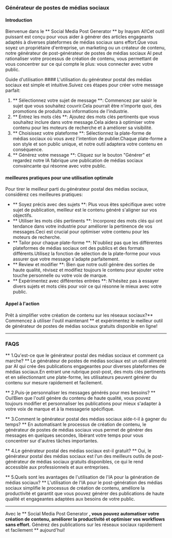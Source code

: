 ### Générateur de postes de médias sociaux

#### Introduction
Bienvenue dans le ** Social Media Post Generator ** by Inayam AI!Cet outil puissant est conçu pour vous aider à générer des articles engageants adaptés à diverses plateformes de médias sociaux sans effort.Que vous soyez un propriétaire d'entreprise, un marketing ou un créateur de contenu, notre générateur de post-générateur de postes de médias sociaux AI peut rationaliser votre processus de création de contenu, vous permettant de vous concentrer sur ce qui compte le plus: vous connecter avec votre public.

Guide d'utilisation ####
L'utilisation du générateur postal des médias sociaux est simple et intuitive.Suivez ces étapes pour créer votre message parfait:

1. ** Sélectionnez votre sujet de message **: Commencez par saisir le sujet que vous souhaitez couvrir.Cela pourrait être n'importe quoi, des promotions de produits aux informations de l'industrie.
2. ** Entrez les mots clés **: Ajoutez des mots clés pertinents que vous souhaitez inclure dans votre message.Cela aidera à optimiser votre contenu pour les moteurs de recherche et à améliorer sa visibilité.
3. ** Choisissez votre plateforme **: Sélectionnez la plate-forme de médias sociaux où vous avez l'intention de publier.Chaque plate-forme a son style et son public unique, et notre outil adaptera votre contenu en conséquence.
4. ** Générez votre message **: Cliquez sur le bouton "Générer" et regardez notre IA fabrique une publication de médias sociaux convaincante qui résonne avec votre public.

#### meilleures pratiques pour une utilisation optimale
Pour tirer le meilleur parti du générateur postal des médias sociaux, considérez ces meilleures pratiques:

- ** Soyez précis avec des sujets **: Plus vous êtes spécifique avec votre sujet de publication, meilleur est le contenu généré s'aligner sur vos objectifs.
- ** Utiliser les mots clés pertinents **: Incorporez des mots clés qui ont tendance dans votre industrie pour améliorer la pertinence de vos messages.Ceci est crucial pour optimiser votre contenu pour les moteurs de recherche.
- ** Tailor pour chaque plate-forme **: N'oubliez pas que les différentes plateformes de médias sociaux ont des publics et des formats différents.Utilisez la fonction de sélection de la plate-forme pour vous assurer que votre message s'adapte parfaitement.
- ** Review et modifier **: Bien que notre outil génère des sorties de haute qualité, révisez et modifiez toujours le contenu pour ajouter votre touche personnelle ou votre voix de marque.
- ** Expérimentez avec différentes entrées **: N'hésitez pas à essayer divers sujets et mots clés pour voir ce qui résonne le mieux avec votre public.

#### Appel à l'action
Prêt à simplifier votre création de contenu sur les réseaux sociaux?** Commencez à utiliser l'outil maintenant ** et expérimentez le meilleur outil de générateur de postes de médias sociaux gratuits disponible en ligne!

---

### FAQS

** 1.Qu'est-ce que le générateur postal des médias sociaux et comment ça marche? **
Le générateur de postes de médias sociaux est un outil alimenté par AI qui crée des publications engageantes pour diverses plateformes de médias sociaux.En entrant une rubrique post-post, des mots clés pertinents et en sélectionnant une plate-forme, les utilisateurs peuvent générer du contenu sur mesure rapidement et facilement.

** 2.Puis-je personnaliser les messages générés pour mes besoins? **
Oui!Bien que l'outil génère du contenu de haute qualité, vous pouvez toujours modifier et personnaliser les publications pour mieux s'adapter à votre voix de marque et à la messagerie spécifique.

** 3.Comment le générateur postal des médias sociaux aide-t-il à gagner du temps? **
En automatisant le processus de création de contenu, le générateur de postes de médias sociaux vous permet de générer des messages en quelques secondes, libérant votre temps pour vous concentrer sur d'autres tâches importantes.

** 4.Le générateur postal des médias sociaux est-il gratuit? **
Oui, le générateur postal des médias sociaux est l'un des meilleurs outils de post-générateur de médias sociaux gratuits disponibles, ce qui le rend accessible aux professionnels et aux entreprises.

** 5.Quels sont les avantages de l'utilisation de l'IA pour la génération de médias sociaux? **
L'utilisation de l'IA pour le post-génération des médias sociaux simplifie le processus de création de contenu, améliore la productivité et garantit que vous pouvez générer des publications de haute qualité et engageantes adaptées aux besoins de votre public.

---

Avec le ** Social Media Post Generator **, vous pouvez automatiser votre création de contenu, améliorer la productivité et optimiser vos workflows sans effort.** Générez des publications sur les réseaux sociaux rapidement et facilement ** aujourd'hui!